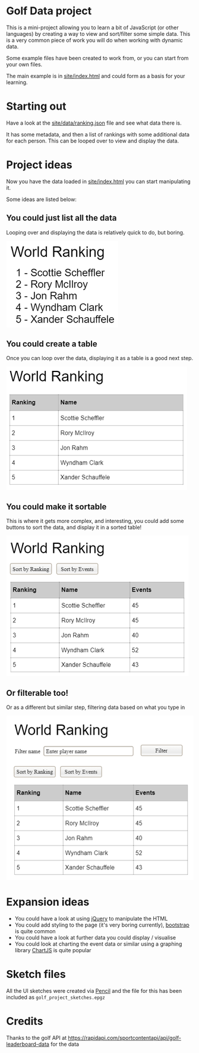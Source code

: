 Golf Data project
=================

This is a mini-project allowing you to learn a bit of JavaScript (or other languages) by creating a way to view and
sort/filter some simple data. This is a very common piece of work you will do when working with dynamic data.

Some example files have been created to work from, or you can start from your own files.

The main example is in [site/index.html](site/index.html) and could form as a basis for your learning.

# Starting out

Have a look at the [site/data/ranking.json](site/data/ranking.json) file and see what data there is.

It has some metadata, and then a list of rankings with some additional data for each person. This can be looped
over to view and display the data.

# Project ideas

Now you have the data loaded in [site/index.html](site/index.html) you can start manipulating it.

Some ideas are listed below:

## You could just list all the data

Looping over and displaying the data is relatively quick to do, but boring.

![image](site/sketches/basic_list.png)

## You could create a table

Once you can loop over the data, displaying it as a table is a good next step.

![image](site/sketches/basic_table.png)

## You could make it sortable

This is where it gets more complex, and interesting, you could add some buttons to sort the data, and display it
in a sorted table!

![image](site/sketches/sortable_table.png)

## Or filterable too!

Or as a different but similar step, filtering data based on what you type in

![image](site/sketches/filterable_table.png)

# Expansion ideas

* You could have a look at using [jQuery](https://jquery.com/) to manipulate the HTML
* You could add styling to the page (it's very boring currently), [bootstrap](https://getbootstrap.com/) is quite common
* You could have a look at further data you could display / visualise
* You could look at charting the event data or similar using a graphing library
  [ChartJS](https://www.chartjs.org/docs/latest/getting-started/) is quite popular

# Sketch files

All the UI sketches were created via [Pencil](https://pencil.evolus.vn/) and the file for this has been included
as `golf_project_sketches.epgz`

# Credits

Thanks to the golf API at https://rapidapi.com/sportcontentapi/api/golf-leaderboard-data for the data




